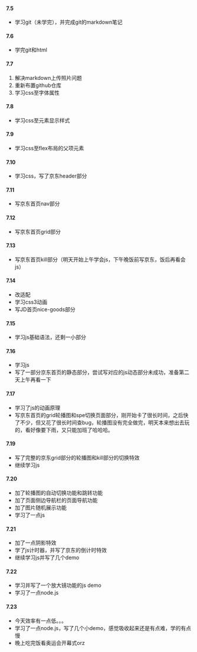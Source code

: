 #### 7.5

-  学习git（未学完），并完成git的markdown笔记

#### 7.6

- 学完git和html

#### 7.7

1. 解决markdown上传照片问题
2. 重新布置github仓库
3. 学习css至字体属性



#### 7.8

- 学习css至元素显示样式



#### 7.9

- 学习css至flex布局的父项元素

#### 7.10

- 学习css，写了京东header部分

#### 7.11

- 写京东首页nav部分

#### 7.12

- 写京东首页grid部分

#### 7.13

- 写京东首页kill部分（明天开始上午学会js，下午晚饭前写京东，饭后再看会js）

#### 7.14

- 改适配
- 学习css3动画
- 写JD首页nice-goods部分

#### 7.15

- 学习js基础语法，还剩一小部分

#### 7.16

- 学习js
- 写了一部分京东首页的静态部分，尝试写对应的js动态部分未成功，准备第二天上午再看一下

#### 7.17

- 学习了js的动画原理
- 写京东首页的grid轮播图和spe切换页面部分，刚开始卡了很长时间，之后快了不少，但又花了很长时间查bug，轮播图没有完全做完，明天本来想出去玩的，看好像要下雨，又只能加班了哈哈哈。

#### 7.19 

- 写了完整的京东grid部分的轮播图和kill部分的切换特效
- 继续学习js

#### 7.20 

- 加了轮播图的自动切换功能和跳转功能
- 加了页面侧边导航栏的页面导航功能
- 加了图片随机展示功能
- 学习了一点js

#### 7.21

- 加了一点阴影特效
- 学了js计时器，并写了京东的倒计时特效
- 继续学习js并写了几个demo



#### 7.22

- 学习并写了一个放大镜功能的js demo
- 学习了一点node.js



#### 7.23

- 今天效率有一点低。。。
- 学习了一点node.js，写了几个小demo，感觉吸收起来还是有点难，学的有点慢
- 晚上吃完饭看奥运会开幕式orz
